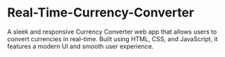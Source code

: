 # Real-Time-Currency-Converter
A sleek and responsive Currency Converter web app that allows users to convert currencies in real-time. Built using HTML, CSS, and JavaScript, it features a modern UI and smooth user experience.
